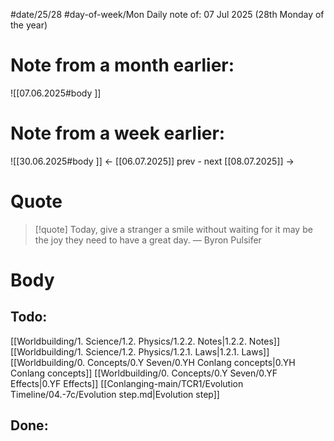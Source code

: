 
#date/25/28
#day-of-week/Mon
Daily note of: 07 Jul 2025 (28th Monday of the year)

# Note from a month earlier:
![[07.06.2025#body ]]

# Note from a week earlier:
![[30.06.2025#body ]]
 <- [[06.07.2025]] prev - next [[08.07.2025]] ->
# Quote

> [!quote] Today, give a stranger a smile without waiting for it may be the joy they need to have a great day.
> — Byron Pulsifer
# Body

## Todo:

[[Worldbuilding/1. Science/1.2. Physics/1.2.2. Notes|1.2.2. Notes]]
[[Worldbuilding/1. Science/1.2. Physics/1.2.1. Laws|1.2.1. Laws]]
[[Worldbuilding/0. Concepts/0.Y Seven/0.YH Conlang concepts|0.YH Conlang concepts]]
[[Worldbuilding/0. Concepts/0.Y Seven/0.YF Effects|0.YF Effects]]
[[Conlanging-main/TCR1/Evolution Timeline/04.-7c/Evolution step.md|Evolution step]]
## Done: